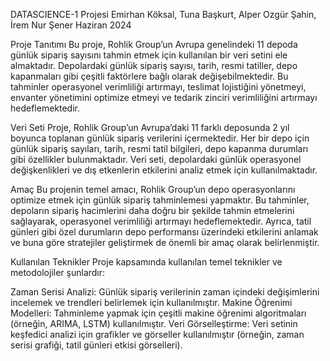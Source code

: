 DATASCIENCE-1 Projesi
Emirhan Köksal, Tuna Başkurt, Alper Ozgür Şahin, İrem Nur Şener
Haziran 2024

Proje Tanıtımı
Bu proje, Rohlik Group’un Avrupa genelindeki 11 depoda günlük sipariş sayısını tahmin etmek için kullanılan bir veri setini ele almaktadır. Depolardaki günlük sipariş sayısı, tarih, resmi tatiller, depo kapanmaları gibi çeşitli faktörlere bağlı olarak değişebilmektedir. Bu tahminler operasyonel verimliliği artırmayı, teslimat lojistiğini yönetmeyi, envanter yönetimini optimize etmeyi ve tedarik zinciri verimliliğini artırmayı hedeflemektedir.

Veri Seti
Proje, Rohlik Group’un Avrupa’daki 11 farklı deposunda 2 yıl boyunca toplanan günlük sipariş verilerini içermektedir. Her bir depo için günlük sipariş sayıları, tarih, resmi tatil bilgileri, depo kapanma durumları gibi özellikler bulunmaktadır. Veri seti, depolardaki günlük operasyonel değişkenlikleri ve dış etkenlerin etkilerini analiz etmek için kullanılmaktadır.

Amaç
Bu projenin temel amacı, Rohlik Group’un depo operasyonlarını optimize etmek için günlük sipariş tahminlemesi yapmaktır. Bu tahminler, depoların sipariş hacimlerini daha doğru bir şekilde tahmin etmelerini sağlayarak, operasyonel verimliliği artırmayı hedeflemektedir. Ayrıca, tatil günleri gibi özel durumların depo performansı üzerindeki etkilerini anlamak ve buna göre stratejiler geliştirmek de önemli bir amaç olarak belirlenmiştir.

Kullanılan Teknikler
Proje kapsamında kullanılan temel teknikler ve metodolojiler şunlardır:

Zaman Serisi Analizi: Günlük sipariş verilerinin zaman içindeki değişimlerini incelemek ve trendleri belirlemek için kullanılmıştır.
Makine Öğrenimi Modelleri: Tahminleme yapmak için çeşitli makine öğrenimi algoritmaları (örneğin, ARIMA, LSTM) kullanılmıştır.
Veri Görselleştirme: Veri setinin keşfedici analizi için grafikler ve görseller kullanılmıştır (örneğin, zaman serisi grafiği, tatil günleri etkisi görselleri).
